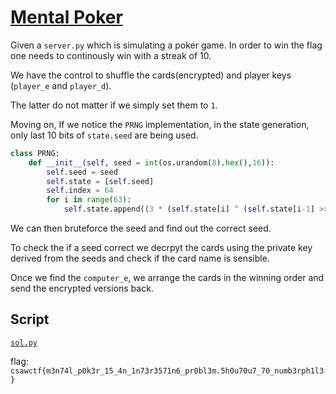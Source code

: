 [](ctf=csaw-quals-2023)
[](type=crypto)
[](tags=bruteforce,rsa,PRNG)
[](tools=pwntools)

# [Mental Poker](https://github.com/osirislab/CSAW-CTF-2023-Quals/tree/main/crypto/mental-poker)

Given a `server.py` which is simulating a poker game.
In order to win the flag one needs to continously win with a streak of 10.

We have the control to shuffle the cards(encrypted) and player keys (`player_e` and `player_d`).

The latter do not matter if we simply set them to `1`.

Moving on, If we notice the `PRNG` implementation, in the state generation, only last 10 bits of `state.seed` are being used.

```py
class PRNG:
	def __init__(self, seed = int(os.urandom(8).hex(),16)):
		self.seed = seed
		self.state = [self.seed]
		self.index = 64
		for i in range(63):
			self.state.append((3 * (self.state[i] ^ (self.state[i-1] >> 4)) + i+1)%64)
```

We can then bruteforce the seed and find out the correct seed. 

To check the if a seed correct we decrpyt the cards using the private key derived from the seeds and check if the card name is sensible.

Once we find the `computer_e`, we arrange the cards in the winning order and send the encrypted versions back.


## Script
[`sol.py`](./sol.py)

flag: `csawctf{m3n74l_p0k3r_15_4n_1n73r3571n6_pr0bl3m.5h0u70u7_70_numb3rph1l3}`

